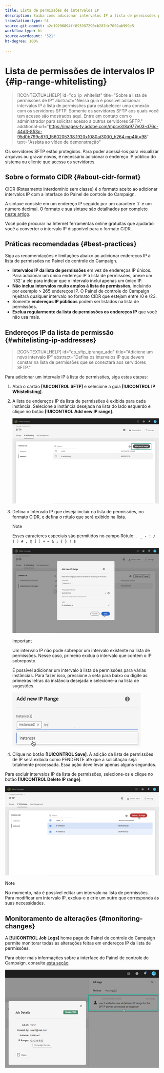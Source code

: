 ```yaml
---
title: Lista de permissões de intervalos IP
description: Saiba como adicionar intervalos IP à lista de permissões para acessar servidores SFTP
translation-type: ht
source-git-commit: a2c19296894ff893987290cb287dc7002ab999e5
workflow-type: ht
source-wordcount: '521'
ht-degree: 100%

---
```



# Lista de permissões de intervalos IP {#ip-range-whitelisting}

>[!CONTEXTUALHELP]
>id="cp_ip_whitelist"
>title="Sobre a lista de permissões de IP"
>abstract="Nessa guia é possível adicionar intervalos IP à lista de permissões para estabelecer uma conexão com os servidores SFTP. Somente os servidores SFTP aos quais você tem acesso são mostrados aqui. Entre em contato com o administrador para solicitar acesso a outros servidores SFTP."
>additional-url="https://images-tv.adobe.com/mpcv3/8a977e03-d76c-44d3-853c-95d0b799c870_1560205338.1920x1080at3000_h264.mp4#t=98" text="Assista ao vídeo de demonstração"

Os servidores SFTP estão protegidos. Para poder acessá-los para visualizar arquivos ou gravar novos, é necessário adicionar o endereço IP público do sistema ou cliente que acessa os servidores.

## Sobre o formato CIDR {#about-cidr-format}

CIDR (Roteamento interdomínio sem classe) é o formato aceito ao adicionar intervalos IP com a interface do Painel de controle do Campaign.

A sintaxe consiste em um endereço IP seguido por um caractere &#39;/&#39; e um número decimal. O formato e sua sintaxe são detalhados por completo [neste artigo](https://whatismyipaddress.com/cidr).

Você pode procurar na Internet ferramentas online gratuitas que ajudarão você a converter o intervalo IP disponível para o formato CIDR.

## Práticas recomendadas {#best-practices}

Siga as recomendações e limitações abaixo ao adicionar endereços IP à lista de permissões no Painel de controle do Campaign.

* **Intervalos IP da lista de permissões** em vez de endereços IP únicos. Para adicionar um único endereço IP à lista de permissões, anexe um &#39;/32&#39; a ele para indicar que o intervalo inclui apenas um único IP.
* **Não inclua intervalos muito amplos à lista de permissões**, incluindo por exemplo > 265 endereços IP. O Painel de controle do Campaign rejeitará qualquer intervalo no formato CIDR que estejam entre /0 e /23.
* Somente **endereços IP públicos** podem ser listados na lista de permissões.
* **Exclua regularmente da lista de permissões os endereços IP** que você não usa mais.

## Endereços IP da lista de permissão {#whitelisting-ip-addresses}

>[!CONTEXTUALHELP]
>id="cp_sftp_iprange_add"
>title="Adicione um novo intervalo IP"
>abstract="Defina os intervalos IP que devem constar na lista de permissões que se conectará aos servidores SFTP."

Para adicionar um intervalo IP à lista de permissões, siga estas etapas:

1. Abra o cartão **[!UICONTROL SFTP]** e selecione a guia **[!UICONTROL IP Whistelisting]**.
1. A lista de endereços IP da lista de permissões é exibida para cada instância. Selecione a instância desejada na lista do lado esquerdo e clique no botão **[!UICONTROL Add new IP range]**.

   ![](assets/control_panel_add_range.png)

1. Defina o Intervalo IP que deseja incluir na lista de permissões, no formato CIDR, e defina o rótulo que será exibido na lista.

   >[!NOTE]
   >
   >Esses caracteres especiais são permitidos no campo Rótulo:
   > `. _ - : / ( ) # , @ [ ] + = & ; { } ! $`

   ![](assets/control_panel_add_range2.png)

   >[!IMPORTANT]
   >
   >Um intervalo IP não pode sobrepor um intervalo existente na lista de permissões. Nesse caso, primeiro exclua o intervalo que contém o IP sobreposto.
   >
   >É possível adicionar um intervalo à lista de permissões para várias instâncias. Para fazer isso, pressione a seta para baixo ou digite as primeiras letras da instância desejada e selecione-a na lista de sugestões.

   ![](assets/control_panel_add_range3.png)

1. Clique no botão **[!UICONTROL Save]**. A adição da lista de permissões de IP será exibida como PENDENTE até que a solicitação seja totalmente processada. Essa ação deve levar apenas alguns segundos.

Para excluir intervalos IP da lista de permissões, selecione-os e clique no botão **[!UICONTROL Delete IP range]**.

![](assets/control_panel_delete_range2.png)

>[!NOTE]
>
>No momento, não é possível editar um intervalo na lista de permissões. Para modificar um intervalo IP, exclua-o e crie um outro que corresponda às suas necessidades.

## Monitoramento de alterações {#monitoring-changes}

A **[!UICONTROL Job Logs]** home page do Painel de controle do Campaign permite monitorar todas as alterações feitas em endereços IP da lista de permissões.

Para obter mais informações sobre a interface do Painel de controle do Campaign, consulte [esta seção](../../discover/using/discovering-the-interface.md).

![](assets/control_panel_ip_log.png)
